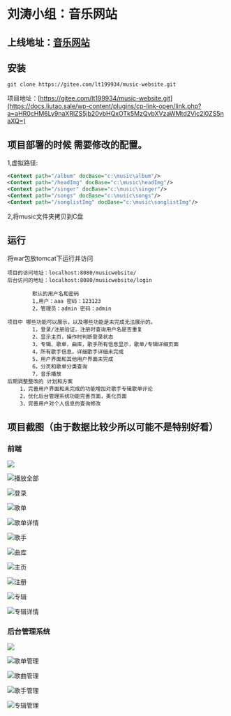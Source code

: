 # 刘涛小组：音乐网站
## 上线地址：[音乐网站](https://docs.liutao.sale/wp-content/plugins/cp-link-open/link.php?a=aHR0cHM6Ly9tdXNpYy5sdGJrLm5ldA==)

## 安装

```shell
git clone https://gitee.com/lt199934/music-website.git
```

项目地址：[https://gitee.com/lt199934/music-website.git](https://docs.liutao.sale/wp-content/plugins/cp-link-open/link.php?a=aHR0cHM6Ly9naXRlZS5jb20vbHQxOTk5MzQvbXVzaWMtd2Vic2l0ZS5naXQ=)

## 项目部署的时候 需要修改的配置。

1,虚拟路径:

```xml
<Context path="/album" docBase="c:\music\album"/>
<Context path="/headImg" docBase="c:\music\headImg"/>
<Context path="/singer" docBase="c:\music\singer"/>
<Context path="/songs" docBase="c:\music\songs"/>
<Context path="/songlistImg" docBase="c:\music\songlistImg"/>
```

2,将music文件夹拷贝到C盘

## 运行

将war包放tomcat下运行并访问

```less
项目的访问地址：localhost:8080/musicwebsite/
后台访问的地址：localhost:8080/musicwebsite/login

        默认的用户名和密码
        1,用户：aaa 密码：123123
        2，管理员：admin 密码：admin

项目中 哪些功能可以展示，以及哪些功能是未完成无法展示的。
        1，登录/注册验证，注册时查询用户名是否重复
        2，显示主页，操作时判断登录状态
        3，专辑、歌单，曲库，歌手所有信息显示，歌单/专辑详细页面
        4，所有歌手信息，详细歌手详细未完成
        5，用户界面和其他用户界面未完成
        6，分页和歌单分类查询
        7，音乐播放 
后期调整整改的 计划和方案
    1，完善用户界面和未完成的功能增加对歌手专辑歌单评论
    2，优化后台管理系统功能完善页面，美化页面
    3，完善用户对个人信息的查询修改
```

## 项目截图（由于数据比较少所以可能不是特别好看）

### 前端
![](README.assets/播放.png)

![播放全部](README.assets/播放全部.png)

![登录](README.assets/登录.png)

![歌单](README.assets/歌单.png)

![歌单详情](README.assets/歌单详情.png)

![歌手](README.assets/歌手.png)

![曲库](README.assets/曲库.png)

![主页](README.assets/主页.png)

![注册](README.assets/注册.png)

![专辑](README.assets/专辑.png)

![专辑详情](README.assets/专辑详情.png)

### 后台管理系统
![](README.assets/登录-1652701135932.png)

![歌单管理](README.assets/歌单管理.png)

![歌曲管理](README.assets/歌曲管理.png)

![歌手管理](README.assets/歌手管理.png)

![专辑管理](README.assets/专辑管理.png)